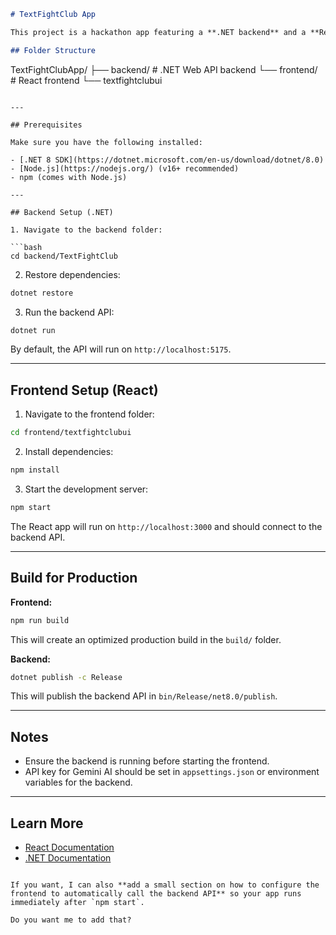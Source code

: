 ```markdown
# TextFightClub App

This project is a hackathon app featuring a **.NET backend** and a **React frontend**. It simulates a roast battle between bots using AI-generated responses.

## Folder Structure

```

TextFightClubApp/
├── backend/           # .NET Web API backend
└── frontend/          # React frontend
└── textfightclubui

````

---

## Prerequisites

Make sure you have the following installed:

- [.NET 8 SDK](https://dotnet.microsoft.com/en-us/download/dotnet/8.0)
- [Node.js](https://nodejs.org/) (v16+ recommended)
- npm (comes with Node.js)

---

## Backend Setup (.NET)

1. Navigate to the backend folder:

```bash
cd backend/TextFightClub
````

2. Restore dependencies:

```bash
dotnet restore
```

3. Run the backend API:

```bash
dotnet run
```

By default, the API will run on `http://localhost:5175`.

---

## Frontend Setup (React)

1. Navigate to the frontend folder:

```bash
cd frontend/textfightclubui
```

2. Install dependencies:

```bash
npm install
```

3. Start the development server:

```bash
npm start
```

The React app will run on `http://localhost:3000` and should connect to the backend API.

---

## Build for Production

**Frontend:**

```bash
npm run build
```

This will create an optimized production build in the `build/` folder.

**Backend:**

```bash
dotnet publish -c Release
```

This will publish the backend API in `bin/Release/net8.0/publish`.

---

## Notes

* Ensure the backend is running before starting the frontend.
* API key for Gemini AI should be set in `appsettings.json` or environment variables for the backend.

---

## Learn More

* [React Documentation](https://reactjs.org/docs/getting-started.html)
* [.NET Documentation](https://docs.microsoft.com/en-us/dotnet/)

```

If you want, I can also **add a small section on how to configure the frontend to automatically call the backend API** so your app runs immediately after `npm start`.  

Do you want me to add that?
```
